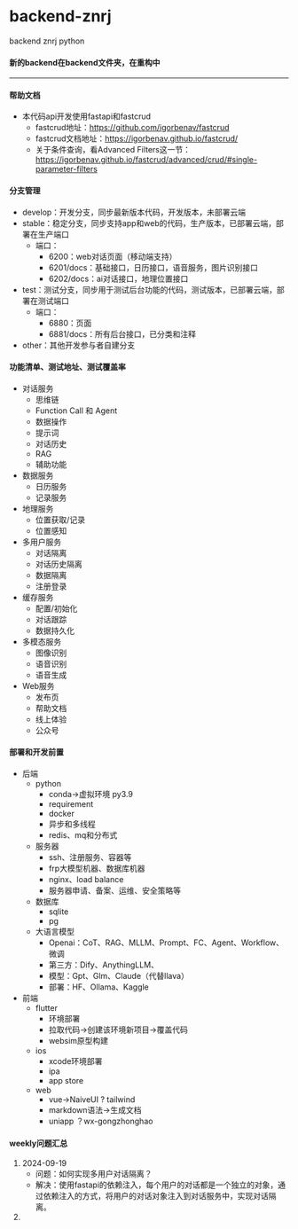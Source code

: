 # backend-znrj

backend znrj python

#### 新的backend在backend文件夹，在重构中

---

#### 帮助文档

* 本代码api开发使用fastapi和fastcrud
  * fastcrud地址：https://github.com/igorbenav/fastcrud
  * fastcrud文档地址：https://igorbenav.github.io/fastcrud/
  * 关于条件查询，看Advanced Filters这一节：https://igorbenav.github.io/fastcrud/advanced/crud/#single-parameter-filters

#### 分支管理

* develop：开发分支，同步最新版本代码，开发版本，未部署云端
* stable：稳定分支，同步支持app和web的代码，生产版本，已部署云端，部署在生产端口
  * 端口：
    * 6200：web对话页面（移动端支持）
    * 6201/docs：基础接口，日历接口，语音服务，图片识别接口
    * 6202/docs：ai对话接口，地理位置接口
* test：测试分支，同步用于测试后台功能的代码，测试版本，已部署云端，部署在测试端口
  * 端口：
    * 6880：页面
    * 6881/docs：所有后台接口，已分类和注释
* other：其他开发参与者自建分支

#### 功能清单、测试地址、测试覆盖率

* 对话服务
  * 思维链
  * Function Call 和 Agent
  * 数据操作
  * 提示词
  * 对话历史
  * RAG
  * 辅助功能
* 数据服务
  * 日历服务
  * 记录服务
* 地理服务
  * 位置获取/记录
  * 位置感知
* 多用户服务
  * 对话隔离
  * 对话历史隔离
  * 数据隔离
  * 注册登录
* 缓存服务
  * 配置/初始化
  * 对话跟踪
  * 数据持久化
* 多模态服务
  * 图像识别
  * 语音识别
  * 语音生成
* Web服务
  * 发布页
  * 帮助文档
  * 线上体验
  * 公众号

#### 部署和开发前置

* 后端
  * python
    * conda->虚拟环境 py3.9
    * requirement
    * docker
    * 异步和多线程
    * redis、mq和分布式
  * 服务器
    * ssh、注册服务、容器等
    * frp大模型机器、数据库机器
    * nginx、load balance
    * 服务器申请、备案、运维、安全策略等
  * 数据库
    * sqlite
    * pg
  * 大语言模型
    * Openai：CoT、RAG、MLLM、Prompt、FC、Agent、Workflow、微调
    * 第三方：Dify、AnythingLLM、
    * 模型：Gpt、Glm、Claude（代替llava）
    * 部署：HF、Ollama、Kaggle
* 前端
  * flutter
    * 环境部署
    * 拉取代码->创建该环境新项目->覆盖代码
    * websim原型构建
  * ios
    * xcode环境部署
    * ipa
    * app store
  * web
    * vue->NaiveUI ? tailwind
    * markdown语法->生成文档
    * uniapp ？wx-gongzhonghao

#### weekly问题汇总

1. 2024-09-19
   * 问题：如何实现多用户对话隔离？
   * 解决：使用fastapi的依赖注入，每个用户的对话都是一个独立的对象，通过依赖注入的方式，将用户的对话对象注入到对话服务中，实现对话隔离。
2.
